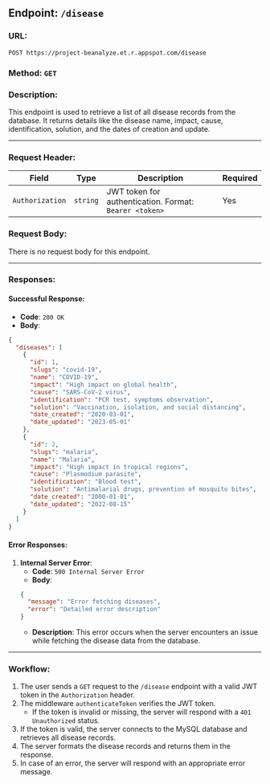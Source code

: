 ## **Endpoint**: `/disease`

### **URL**:
```
POST https://project-beanalyze.et.r.appspot.com/disease
```

### **Method**: `GET`

### **Description**:
This endpoint is used to retrieve a list of all disease records from the database. It returns details like the disease name, impact, cause, identification, solution, and the dates of creation and update.

---

### **Request Header**:

| **Field**        | **Type**  | **Description**                                               | **Required** |
|------------------|-----------|---------------------------------------------------------------|--------------|
| `Authorization`  | `string`  | JWT token for authentication. Format: `Bearer <token>`        | Yes          |

### **Request Body**:

There is no request body for this endpoint.

---

### **Responses**:

#### **Successful Response**:
- **Code**: `200 OK`
- **Body**:
```json
{
  "diseases": [
    {
      "id": 1,
      "slugs": "covid-19",
      "name": "COVID-19",
      "impact": "High impact on global health",
      "cause": "SARS-CoV-2 virus",
      "identification": "PCR test, symptoms observation",
      "solution": "Vaccination, isolation, and social distancing",
      "date_created": "2020-03-01",
      "date_updated": "2023-05-01"
    },
    {
      "id": 2,
      "slugs": "malaria",
      "name": "Malaria",
      "impact": "High impact in tropical regions",
      "cause": "Plasmodium parasite",
      "identification": "Blood test",
      "solution": "Antimalarial drugs, prevention of mosquito bites",
      "date_created": "2000-01-01",
      "date_updated": "2022-08-15"
    }
  ]
}
```

#### **Error Responses**:

1. **Internal Server Error**:
   - **Code**: `500 Internal Server Error`
   - **Body**:
   ```json
   {
     "message": "Error fetching diseases",
     "error": "Detailed error description"
   }
   ```
   - **Description**: This error occurs when the server encounters an issue while fetching the disease data from the database.

---

### **Workflow**:
1. The user sends a `GET` request to the `/disease` endpoint with a valid JWT token in the `Authorization` header.
2. The middleware `authenticateToken` verifies the JWT token.
   - If the token is invalid or missing, the server will respond with a `401 Unauthorized` status.
3. If the token is valid, the server connects to the MySQL database and retrieves all disease records.
4. The server formats the disease records and returns them in the response.
5. In case of an error, the server will respond with an appropriate error message.

